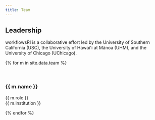 ```yaml
---
title: Team
---
```


## Leadership

workflowsRI is a collaborative effort led by the University of Southern California (USC), 
the University of Hawai'i at Mãnoa (UHM), and the University of Chicago (UChicago).

<div class="row">
{% for m in site.data.team %}
    <div class="col-sm-12 col-md-12 col-lg-12 col-xl-6">
        <div class="team">
            <div class="person-thumb">
                <img src="/assets/images/team/{{ m.photo }}" alt=""/>
            </div>
            <div class="social-profile">
                <a href="mailto:{{ m.email }}"><i class="fa fa-envelope"></i></a>
                <br/>
                <a href="{{ m.linkedin }}" target="_blank"><i class="fab fa-linkedin"></i></a>
                <br/>
                <a href="{{ m.website }}" target="_blank"><i class="fa fa-link"></i></a>
            </div>
            <div class="person-info">
                <h3>{{ m.name }}</h3>
                <p>
                  {{ m.role }}
                  <br/>
                  {{ m.institution }}
                </p>
            </div>
        </div>
    </div>
{% endfor %}
</div>

